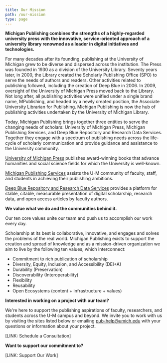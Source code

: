 ```yaml
---
title: Our Mission
path: /our-mission
type: page
---
```

**Michigan Publishing combines the strengths of a highly-regarded university press with the innovative, service-oriented approach of a university library renowned as a leader in digital initiatives and technologies.**

For many decades after its founding, publishing at the University of Michigan grew to be diverse and dispersed across the institution. The Press was founded in 1930 as a division of the University Library. Seventy years later, in 2000, the Library created the Scholarly Publishing Office (SPO) to serve the needs of authors and readers. Other activities related to publishing followed, including the creation of Deep Blue in 2006. In 2009, oversight of the University of Michigan Press moved back to the Library. Not long after, all publishing activities were unified under a single brand name, MPublishing, and headed by a newly created position, the Associate University Librarian for Publishing. Michigan Publishing is now the hub of publishing activities undertaken by the University of Michigan Library. 

Today, Michigan Publishing brings together three entities to serve the changing needs of scholars: University of Michigan Press, Michigan Publishing Services, and Deep Blue Repository and Research Data Services. Together they engage with a spectrum of publishing needs across the life-cycle of scholarly communication and provide guidance and assistance to the University community. 

[University of Michigan Press](https://www.press.umich.edu/) publishes award-winning books that advance humanities and social science fields for which the University is well-known.

[Michigan Publishing Services](https://www.publishing.umich.edu/services/) assists the U-M community of faculty, staff, and students in achieving their publishing ambitions.

[Deep Blue Repository and Research Data Services](https://deepblue.lib.umich.edu/) provides a platform for stable, citable, measurable presentation of digital scholarship, research data, and open access articles by faculty authors.

**We value what we do and the communities behind it.**

Our ten core values unite our team and push us to accomplish our work every day.

Scholarship at its best is collaborative, innovative, and engages and solves the problems of the real world. Michigan Publishing exists to support the creation and spread of knowledge and as a mission-driven organization we aim to live by the following ten values, which interconnect:

* Commitment to rich publication of scholarship
* Diversity, Equity, Inclusion, and Accessibility (DEI+A)
* Durability (Preservation)
* Discoverability (Interoperability)
* Flexibility
* Reusability
* Open Ecosystems (content + infrastructure + values)

**Interested in working on a project with our team?**

We're here to support the publishing aspirations of faculty, researchers, and students across the U-M campus and beyond. We invite you to work with us by visiting the sites listed below or emailing pub-help@umich.edu with your questions or information about your project.

\[LINK: Schedule a Consultation]

**Want to support our commitment to?**

\[LINK: Support Our Work]
